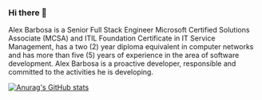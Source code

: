 ### Hi there 👋

Alex Barbosa is a Senior Full Stack Engineer Microsoft Certified Solutions
Associate (MCSA) and ITIL Foundation Certificate in IT Service Management, has a
two (2) year diploma equivalent in computer networks and has more than five (5)
years of experience in the area of software development.
Alex Barbosa is a proactive developer, responsible and committed to the
activities he is developing.

[![Anurag's GitHub stats](https://github-readme-stats.vercel.app/api?username=alexbarbosadev)](https://github.com/anuraghazra/github-readme-stats)
